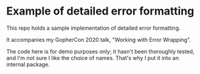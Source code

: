 # Example of detailed error formatting

This repo holds a sample implementation of detailed error formatting.

It accompanies my GopherCon 2020 talk, "Working with Error Wrapping".

The code here is for demo purposes only; it hasn't been thoroughly tested, and
I'm not sure I like the choice of names. That's why I put it into an internal
package.
